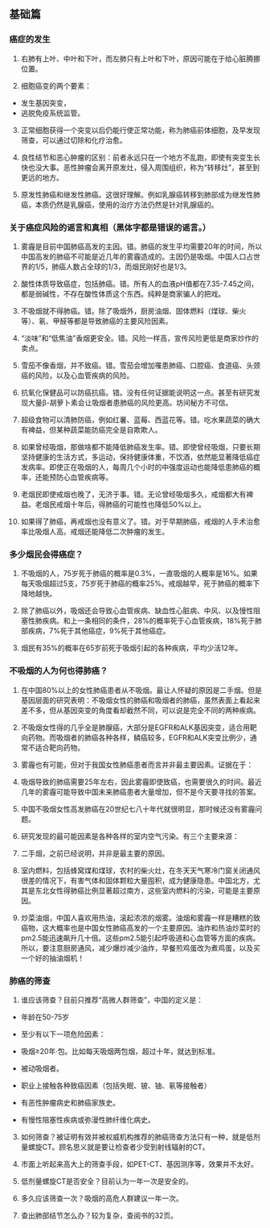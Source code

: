 
## 基础篇

### 癌症的发生

1.  右肺有上叶、中叶和下叶，而左肺只有上叶和下叶，原因可能在于给心脏腾挪位置。
    
2.  细胞癌变的两个要素：
- 发生基因突变，
- 逃脱免疫系统监管。

3.  正常细胞获得一个突变以后仍能行使正常功能，称为肺癌前体细胞，及早发现筛查，可以通过切除和化疗治愈。
    
4.  良性结节和恶心肿瘤的区别：前者永远只在一个地方不乱跑，即使有突变生长快也没大事。恶性肿瘤会离开原发灶，侵入周围组织，称为“转移灶”，甚至到更远的地方。
    
5.  原发性肺癌和继发性肺癌。这很好理解。例如乳腺癌转移到肺部成为继发性肺癌，本质仍然是乳腺癌，使用的治疗方法仍然是针对乳腺癌的。
    

### 关于癌症风险的谣言和真相（黑体字都是错误的谣言。）

1.  雾霾是目前中国肺癌高发的主因。错。肺癌的发生平均需要20年的时间，所以中国高发的肺癌不可能是近几年的雾霾造成的。主因仍是吸烟。中国人口占世界的1/5，肺癌人数占全球的1/3，而烟民刚好也是1/3。
    
2.  酸性体质导致癌症，包括肺癌。错。所有人的血液pH值都在7.35-7.45之间，都是弱碱性，不存在酸性体质这个东西。纯粹是商家骗人的把戏。
    
3.  不吸烟就不得肺癌。错。除了吸烟外，厨房油烟、固体燃料（煤球、柴火等）、氡、甲醛等都是导致肺癌的主要风险因素。
    
4.  “淡味”和“低焦油”香烟更安全。错。风险一样高，宣传风险更低是商家炒作的卖点。
    
5.  雪茄不像香烟，并不致癌。错。雪茄会增加罹患肺癌、口腔癌、食道癌、头颈癌的风险，以及心血管疾病的风险。
    
6.  抗氧化保健品可以防癌抗癌。错。没有任何证据能说明这一点。甚至有研究发现大量β-胡萝卜素会让吸烟者患肺癌的风险更高。坊间秘方不可信。
    
7.  超级食物可以清肺防癌，例如红薯、蓝莓、西蓝花等。错。吃水果蔬菜的确大有裨益，但某种蔬菜能防癌完全是自欺欺人。
    
8.  如果曾经吸烟，那做啥都不能降低肺癌发生率。错。即使曾经吸烟，只要长期坚持健康的生活方式，多运动，保持健康体重，不饮酒，依然能显著降低癌症发病率。即使正在吸烟的人，每周几个小时的中强度运动也能降低患肺癌的概率，还能预防心血管疾病等。
    
9.  老烟民即使戒烟也晚了，无济于事。错。无论曾经吸烟多久，戒烟都大有裨益。老烟民戒烟十年后，得肺癌的可能性也降低50%以上。
    
10.  如果得了肺癌，再戒烟也没有意义了。错。对于早期肺癌，戒烟的人手术治愈率比吸烟人高。戒烟还能降低二次肿瘤的发生。
    

### 多少烟民会得癌症？

1.  不吸烟的人，75岁死于肺癌的概率是0.3%，一直吸烟的人概率是16%。如果每天吸烟超过5支，75岁死于肺癌的概率25%。戒烟越早，死于肺癌的概率下降地越快。
    
2.  除了肺癌以外，吸烟还会导致心血管疾病、缺血性心脏病、中风、以及慢性阻塞性肺疾病。和上一条相同的条件，28%的概率死于心血管疾病，18%死于肺部疾病，7%死于其他癌症，9%死于其他癌症。
    
3.  烟民有35%的概率在65岁前死于吸烟引起的各种疾病，平均少活12年。
    

### 不吸烟的人为何也得肺癌？

1.  在中国80%以上的女性肺癌患者从不吸烟。最让人怀疑的原因是二手烟。但是基因层面的研究表明：不吸烟女性的肺癌和吸烟者的肺癌，虽然表面上看起来差不多，但从基因突变的角度看却截然不同，可以说是完全不同的两种疾病。
    
2.  不吸烟女性得的几乎全是肺腺癌，大部分是EGFR和ALK基因突变，适合用靶向药物。而吸烟者的肺癌各种各样，鳞癌较多，EGFR和ALK突变比例少，通常不适合靶向药物。
    
3.  雾霾也有可能，但对于我国女性肺癌患者而言并非最主要因素。证据在于：
    

1.  吸烟导致的肺癌需要25年左右，因此雾霾即使致癌，也需要很久的时间。最近几年的雾霾可能导致中国未来肺癌患者大量增加，但不是今天要寻找的答案。
    
2.  中国不吸烟女性高发肺癌在20世纪七八十年代就很明显，那时候还没有雾霾问题。
    

5.  研究发现的最可能因素是各种各样的室内空气污染。有三个主要来源：
    

1.  二手烟，之前已经说明，并非是最主要的原因。
    
2.  室内燃料，包括蜂窝煤和煤球，农村的柴火灶，在冬天天气寒冷门窗关闭通风很差的情况下，有害气体和固体颗粒大量囤积，成为健康隐患。中国北方，尤其是东北女性得肺癌比例显著超过南方，这些室内燃料的污染，可能是主要原因。
    
3.  炒菜油烟，中国人喜欢用热油，滚起浓浓的烟雾。油烟和雾霾一样是糟糕的致癌物，这大概率也是中国女性肺癌高发的一个主要原因。油炸和热油炒菜时的pm2.5能迅速飙升几十倍。这些pm2.5能引起呼吸道和心血管等方面的疾病。所以，要注意厨房通风，减少爆炒减少油炸，早餐煎鸡蛋改为煮鸡蛋，以及买一个好的抽油烟机！
    

### 肺癌的筛查

1.  谁应该筛查？目前只推荐“高微人群筛查”，中国的定义是：
    

-   年龄在50-75岁
    
-   至少有以下一项危险因素：
    

-   吸烟≥20年·包。比如每天吸烟两包烟，超过十年，就达到标准。
    
-   被动吸烟者。
    
-   职业上接触各种致癌因素（包括失眠、铍、铀、氡等接触者）
    
-   有恶性肿瘤病史和肺癌家族史。
    
-   有慢性阻塞性疾病或弥漫性肺纤维化病史。
    

3.  如何筛查？被证明有效并被权威机构推荐的肺癌筛查方法只有一种，就是低剂量螺旋CT。顾名思义就是要让检查者少受到射线辐射的CT。
    
4.  市面上听起来高大上的筛查手段，如PET-CT、基因测序等，效果并不太好。
    
5.  低剂量螺旋CT是否安全？目前认为一年一次是安全的。
    
6.  多久应该筛查一次？吸烟的高危人群建议一年一次。
    
7.  查出肺部结节怎么办？较为复杂，查阅书的32页。
<!--stackedit_data:
eyJoaXN0b3J5IjpbOTc5NTcxMTM2XX0=
-->